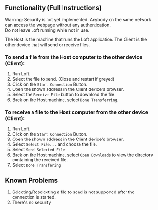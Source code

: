 ## Functionality (Full Instructions) ##
Warning: Security is not yet implemented. Anybody on the same network can access the webpage without any authentication. \
Do not leave Loft running while not in use.

The Host is the machine that runs the Loft application. The Client is the other device that will send or receive files.

### To send a file from the Host computer to the other device (Client): ###
1. Run Loft.
2. Select the file to send. (Close and restart if greyed)
3. Click on the `Start Connection` Button.
4. Open the shown address in the Client device's browser.
5. Select the `Receive File` button to download the file.
6. Back on the Host machine, select `Done Transferring`.

### To receive a file to the Host computer from the other device (Client): ###
1. Run Loft.
3. Click on the `Start Connection` Button.
4. Open the shown address in the Client device's browser.
5. Select `Select File...` and choose the file.
6. Select `Send Selected File` 
7. Back on the Host machine, select `Open Downloads` to view the directory containing the received file.
8. Select `Done Transfering`

## Known Problems ##
1. Selecting/Reselecting a file to send is not supported after the connection is started.
2. There's no security
